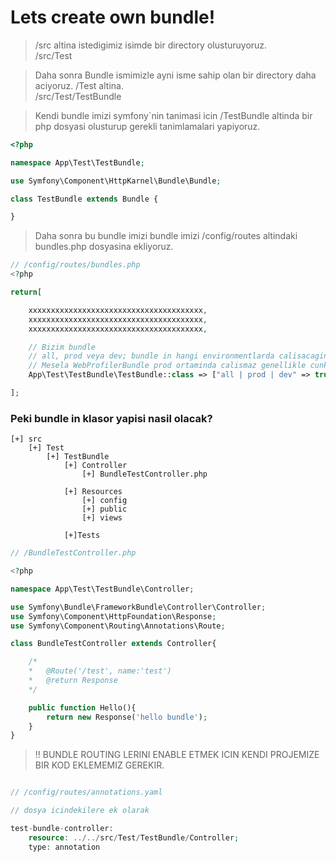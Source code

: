 # Lets create own bundle!

> /src altina istedigimiz isimde bir directory olusturuyoruz. <br>
> /src/Test 

> Daha sonra Bundle ismimizle ayni isme sahip olan bir directory daha aciyoruz. /Test altina.<br>
> /src/Test/TestBundle


> Kendi bundle imizi symfony`nin tanimasi icin /TestBundle altinda bir php dosyasi olusturup gerekli tanimlamalari yapiyoruz. 


```php
<?php

namespace App\Test\TestBundle;

use Symfony\Component\HttpKarnel\Bundle\Bundle;

class TestBundle extends Bundle {

}

```

> Daha sonra bu bundle imizi bundle imizi /config/routes altindaki bundles.php dosyasina ekliyoruz. 

```php
// /config/routes/bundles.php
<?php

return[

    xxxxxxxxxxxxxxxxxxxxxxxxxxxxxxxxxxxxxxx,
    xxxxxxxxxxxxxxxxxxxxxxxxxxxxxxxxxxxxxxx,
    xxxxxxxxxxxxxxxxxxxxxxxxxxxxxxxxxxxxxxx,

    // Bizim bundle 
    // all, prod veya dev; bundle in hangi environmentlarda calisacagini soyler.
    // Mesela WebProfilerBundle prod ortaminda calismaz genellikle cunku gerek yok. 
    App\Test\TestBundle\TestBundle::class => ["all | prod | dev" => true]

];

```

### Peki bundle in klasor yapisi nasil olacak?

```
[+] src
    [+] Test
        [+] TestBundle
            [+] Controller
                [+] BundleTestController.php
            
            [+] Resources
                [+] config
                [+] public
                [+] views

            [+]Tests                
```

```php
// /BundleTestController.php

<?php 

namespace App\Test\TestBundle\Controller;

use Symfony\Bundle\FrameworkBundle\Controller\Controller;
use Symfony\Component\HttpFoundation\Response;
use Symfony\Component\Routing\Annotations\Route;

class BundleTestController extends Controller{

    /*
    *   @Route('/test', name:'test')
    *   @return Response
    */

    public function Hello(){
        return new Response('hello bundle');
    }
}

```

> !!  BUNDLE ROUTING LERINI ENABLE ETMEK ICIN KENDI PROJEMIZE BIR KOD EKLEMEMIZ GEREKIR.

```php

// /config/routes/annotations.yaml

// dosya icindekilere ek olarak 

test-bundle-controller:
    resource: ../../src/Test/TestBundle/Controller;
    type: annotation
```
